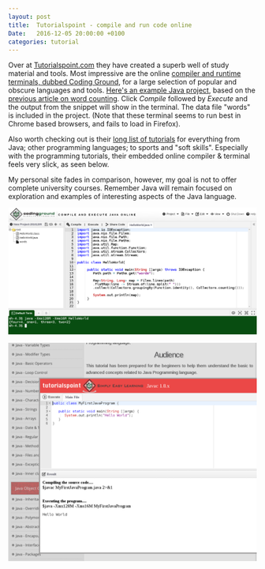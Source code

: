 ```yaml
---
layout: post
title:  Tutorialspoint - compile and run code online
Date:   2016-12-05 20:00:00 +0100
categories: tutorial
---
```


Over at [Tutorialspoint.com][tp] they have created a superb well of study material and tools. Most impressive are the online [compiler and runtime terminals, dubbed Coding Ground][tp-terms], for a large selection of popular and obscure languages and tools. [Here's an example Java project][tp-demo], based on the [previous article on word counting][rj-word-count]. Click *Compile* followed by *Execute* and the output from the snippet will show in the terminal. The data file "words" is included in the project. (Note that these terminal seems to run best in Chrome based browsers, and fails to load in Firefox).

Also worth checking out is their [long list of tutorials][tp-tut] for everything from Java; other programming languages; to sports and "soft skills". Especially with the programming tutorials, their embedded online compiler & terminal feels very slick, as seen below.

My personal site fades in comparison, however, my goal is not to offer complete university courses. Remember Java will remain focused on exploration and examples of interesting aspects of the Java language.


[![Demo project](/assets/tp_demo.png)][tp-demo]

![Tutorial](/assets/tp_demo2.png)


[tp]: https://www.tutorialspoint.com
[tp-terms]: https://www.tutorialspoint.com/codingground.htm
[tp-java]: https://www.tutorialspoint.com/compile_java_online.php
[tp-demo]: https://goo.gl/Bt8cBa
[tp-tut]: https://www.tutorialspoint.com/tutorialslibrary.htm

[rj-word-count]: /lambda/streams/2016/11/26/word_count.html
